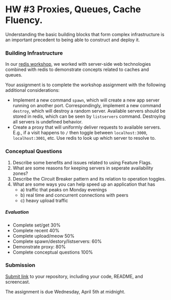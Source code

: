 # HW #3 Proxies, Queues, Cache Fluency.

Understanding the basic building blocks that form complex infrastructure is an important precedent to being able to construct and deploy it.

### Building Infrastructure

In our [redis workshop](https://github.com/CSC-DevOps/Queues), we worked with server-side web technologies combined with redis to demonstrate concepts related to caches and queues.

Your assignment is to complete the workshop assignment with the following additional considerations:

* Implement a new command `spawn`, which will create a new app server running on another port. Correspondingly, implement a new command `destroy`, which will destroy a random server. Available servers should be stored in redis, which can be seen by `listservers` command. Destroying all servers is undefined behavior.
* Create a proxy that will uniformly deliver requests to available servers. E.g., if a visit happens to `/` then toggle between `localhost:3000`, `localhost:3001`, etc.  Use redis to look up which server to resolve to.

### Conceptual Questions

1. Describe some benefits and issues related to using Feature Flags.
2. What are some reasons for keeping servers in seperate availability zones?
3. Describe the Circuit Breaker pattern and its relation to operation toggles.
4. What are some ways you can help speed up an application that has
   - a) traffic that peaks on Monday evenings
   - b) real time and concurrent connections with peers
   - c) heavy upload traffic

##### Evaluation

- Complete set/get 30%
- Complete recent 40%
- Complete upload/meow 50%
- Complete spawn/destory/listservers: 60%
- Demonstrate proxy: 80%
- Complete conceptual questions 100%

### Submission

[Submit link](https://docs.google.com/a/ncsu.edu/forms/d/e/1FAIpQLSfDVxEvErclx8MT_vrJdIMOdKtnbwf-tGZU0oOdJyfkFrKHJQ/viewform?usp=sf_link) to your repository, including your code, README, and screencast.

The assignment is due Wednesday, April 5th at midnight.
